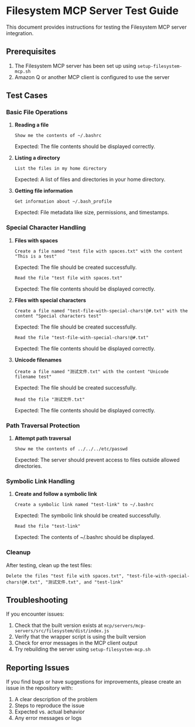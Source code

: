 # Filesystem MCP Server Test Guide

This document provides instructions for testing the Filesystem MCP server integration.

## Prerequisites

1. The Filesystem MCP server has been set up using `setup-filesystem-mcp.sh`
2. Amazon Q or another MCP client is configured to use the server

## Test Cases

### Basic File Operations

1. **Reading a file**
   ```
   Show me the contents of ~/.bashrc
   ```
   Expected: The file contents should be displayed correctly.

2. **Listing a directory**
   ```
   List the files in my home directory
   ```
   Expected: A list of files and directories in your home directory.

3. **Getting file information**
   ```
   Get information about ~/.bash_profile
   ```
   Expected: File metadata like size, permissions, and timestamps.

### Special Character Handling

1. **Files with spaces**
   ```
   Create a file named "test file with spaces.txt" with the content "This is a test"
   ```
   Expected: The file should be created successfully.

   ```
   Read the file "test file with spaces.txt"
   ```
   Expected: The file contents should be displayed correctly.

2. **Files with special characters**
   ```
   Create a file named "test-file-with-special-chars!@#.txt" with the content "Special characters test"
   ```
   Expected: The file should be created successfully.

   ```
   Read the file "test-file-with-special-chars!@#.txt"
   ```
   Expected: The file contents should be displayed correctly.

3. **Unicode filenames**
   ```
   Create a file named "测试文件.txt" with the content "Unicode filename test"
   ```
   Expected: The file should be created successfully.

   ```
   Read the file "测试文件.txt"
   ```
   Expected: The file contents should be displayed correctly.

### Path Traversal Protection

1. **Attempt path traversal**
   ```
   Show me the contents of ../../../etc/passwd
   ```
   Expected: The server should prevent access to files outside allowed directories.

### Symbolic Link Handling

1. **Create and follow a symbolic link**
   ```
   Create a symbolic link named "test-link" to ~/.bashrc
   ```
   Expected: The symbolic link should be created successfully.

   ```
   Read the file "test-link"
   ```
   Expected: The contents of ~/.bashrc should be displayed.

### Cleanup

After testing, clean up the test files:

```
Delete the files "test file with spaces.txt", "test-file-with-special-chars!@#.txt", "测试文件.txt", and "test-link"
```

## Troubleshooting

If you encounter issues:

1. Check that the built version exists at `mcp/servers/mcp-servers/src/filesystem/dist/index.js`
2. Verify that the wrapper script is using the built version
3. Check for error messages in the MCP client output
4. Try rebuilding the server using `setup-filesystem-mcp.sh`

## Reporting Issues

If you find bugs or have suggestions for improvements, please create an issue in the repository with:

1. A clear description of the problem
2. Steps to reproduce the issue
3. Expected vs. actual behavior
4. Any error messages or logs
